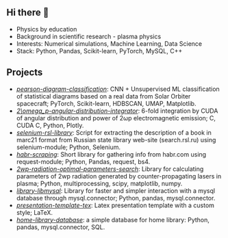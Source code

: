 ## Hi there 👋 
- Physics by education
- Background in scientific research - plasma physics
- Interests: Numerical simulations, Machine Learning, Data Science
- Stack: Python, Pandas, Scikit-learn, PyTorch, MySQL, C++

## Projects

* [*pearson-diagram-classification*](https://github.com/epvolchok/pearson-diagram-classification):  CNN + Unsupervised ML classification of statistical diagrams based on a real data from Solar Orbiter spacecraft;  PyTorch, Scikit-learn, HDBSCAN, UMAP, Matplotlib.
* [*2\omega_p-angular-distribution-integrator*](https://github.com/epvolchok/2wp-angular-distribution-integrator): 6-fold integration by CUDA of angular distribution and power of 2ωp electromagnetic emission; C, CUDA C, Python, Plotly.
* [*selenium-rsl-library*](https://github.com/epvolchok/selenium-rsl-library): Script for extracting the description of a book in marc21 format from Russian state library web-site (search.rsl.ru) using selenium-module; Python, Selenium.
* [*habr-scraping*](https://github.com/epvolchok/habr-scraping): Short library for gathering info from habr.com using request-module; Python, Pandas, request, bs4.
* [*2wp-radiation-optimal-parameters-search*](https://github.com/epvolchok/2wp-radiation-optimal-parameters-search): Library for calculating parameters of 2wp radiation generated by counter-propagating lasers in plasma; Python, multiprocessing, scipy, matplotlib, numpy.
* [*library-libmysql*](https://github.com/epvolchok/library-libmysql): Library for faster and simpler interaction with a mysql database through mysql.connector; Python, pandas, mysql.connector.
* [*presentation-template-tex*](https://github.com/epvolchok/presentation-template-tex): Latex presentation template with a custom style; LaTeX.
* [*home-library-database*](https://github.com/epvolchok/home-library-database): a simple database for home library: Python, pandas, mysql.connector, SQL.

